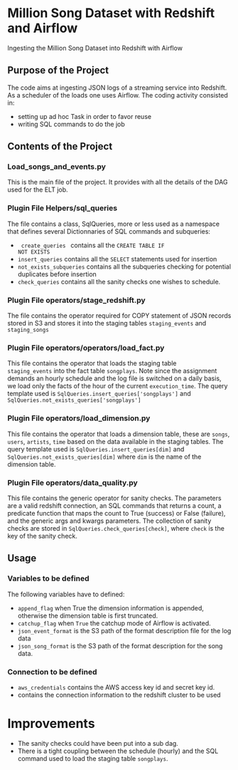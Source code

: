 # Million Song Dataset with Redshift and Airflow
Ingesting the Million Song Dataset into Redshift with Airflow

## Purpose of the Project
The code aims at ingesting JSON logs of a streaming service into Redshift. As a scheduler of the loads one uses Airflow.
The coding activity consisted in:
- setting up ad hoc Task in order to favor reuse
- writing SQL commands to do the job

## Contents of the Project

### Load_songs_and_events.py
This is the main file of the project. It provides with all the details of the DAG used for the ELT job.

### Plugin File Helpers/sql_queries
The file contains a class, SqlQueries, more or less used as a namespace that defines several Dictionnaries of SQL commands and subqueries:

* <code> create_queries </code> contains all the <code>CREATE TABLE IF NOT EXISTS</code>
* <code>insert_queries</code> contains all the <code>SELECT</code> statements used for insertion
* <code>not_exists_subqueries</code> contains all the subqueries checking for potential duplicates before insertion
* <code>check_queries</code> contains all the sanity checks one wishes to schedule.
  
### Plugin File operators/stage_redshift.py
The file contains the operator required for COPY statement of JSON records stored in S3 and stores it into the staging tables <code>staging_events</code> and <code>staging_songs</code>

### Plugin File operators/operators/load_fact.py
This file contains the operator that loads the staging table <code> staging_events</code> into the fact table <code>songplays</code>. Note since the assignment demands an hourly schedule and the log file is switched on a daily basis, we load only the facts of the hour of the current <code>execution_time</code>.
The query template used is <code>SqlQueries.insert_queries['songplays']</code> and <code>SqlQueries.not_exists_queries['songplays']</code>

### Plugin File operators/load_dimension.py
This file contains the operator that loads a dimension table, these are <code>songs</code>, <code>users</code>, <code>artists</code>, <code>time</code> based on the data available in the staging tables.
The query template used is <code>SqlQueries.insert_queries[dim]</code> and <code>SqlQueries.not_exists_queries[dim]</code> where <code>dim</code> is the name of the dimension table.

### Plugin File operators/data_quality.py
This file contains the generic operator for sanity checks. The parameters are a valid redshift connection, an SQL commands that returns a count, a predicate function that maps the count to True (success) or False (failure), and the generic args and kwargs parameters.
The collection of sanity checks are stored in <code>SqlQueries.check_queries[check]</code>, where <code>check</code> is the key of the sanity check.

## Usage

### Variables to be defined
The following variables have to defined:
* <code>append_flag</code> when True the dimension information is appended, otherwise the dimension table is first truncated.
* <code>catchup_flag</code> when <code>True</code> the catchup mode of Airflow is activated.
* <code>json_event_format</code> is the S3 path of the format description file for the log data
* <code>json_song_format</code> is the S3 path of the format description for the song data.

### Connection to be defined
* <code>aws_credentials</code> contains the AWS access key id and secret key id.
* <redshift> contains the connection information to the redshift cluster to be used
  
  
# Improvements
* The sanity checks could have been put into a sub dag.
* There is a tight coupling between the schedule (hourly) and the SQL command used to load the staging table <code>songplays</code>. 
